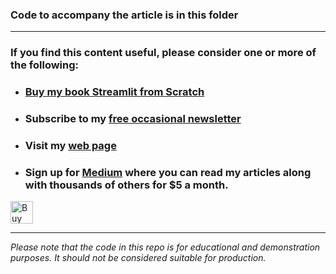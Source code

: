 ### Code to accompany the article is in this folder


---
### If you find this content useful, please consider one or more of the following:


-  ### [Buy my book Streamlit from Scratch](https://alanjones2.github.io/streamlitfromscratch/)
-  ### Subscribe to my [free occasional newsletter](https://technofile.substack.com/)
-  ### Visit my [web page](alanjones2.github.io)
-  ### Sign up for [Medium](https://medium.com/@alan-jones) where you can read my articles along with thousands of others for $5 a month.  

<a href='https://ko-fi.com/M4M64THKG' target='_blank'><img height='36' style='border:0px;height:36px;' src='https://storage.ko-fi.com/cdn/kofi2.png?v=3' border='0' alt='Buy Me a Coffee at ko-fi.com' /></a>

---

_Please note that the code in this repo is for educational and demonstration purposes. It should not be considered suitable for production._
